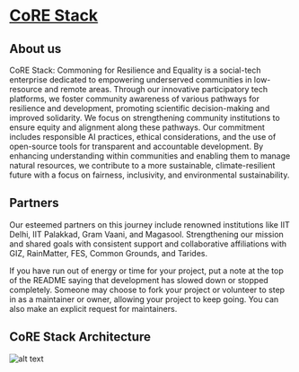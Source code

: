 # [CoRE Stack](https://core-stack.org/)

## About us

CoRE Stack: Commoning for Resilience and Equality is a social-tech enterprise dedicated to empowering underserved communities in low-resource and remote areas. Through our innovative participatory tech platforms, we foster community awareness of various pathways for resilience and development, promoting scientific decision-making and improved solidarity. We focus on strengthening community institutions to ensure equity and alignment along these pathways. Our commitment includes responsible AI practices, ethical considerations, and the use of open-source tools for transparent and accountable development. By enhancing understanding within communities and enabling them to manage natural resources, we contribute to a more sustainable, climate-resilient future with a focus on fairness, inclusivity, and environmental sustainability.

## Partners

Our esteemed partners on this journey include renowned institutions like IIT Delhi, IIT Palakkad, Gram Vaani, and Magasool. Strengthening our mission and shared goals  with consistent support and collaborative affiliations with GIZ, RainMatter, FES, Common Grounds, and Tarides.


If you have run out of energy or time for your project, put a note at the top of the README saying that development has slowed down or stopped completely. Someone may choose to fork your project or volunteer to step in as a maintainer or owner, allowing your project to keep going. You can also make an explicit request for maintainers.


## CoRE Stack Architecture

![alt text](https://core-stack.org/corestack.jpeg)

